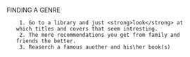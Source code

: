 FINDING A GENRE 
 
        1. Go to a library and just <strong>look</strong> at
       which titles and covers that seem intresting.
        2. The more recommendations you get from family and
       friends the better.
        3. Reaserch a famous auother and his\her book(s)
       
   
       
       

